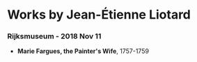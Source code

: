 # Works by Jean-Étienne Liotard

### Rijksmuseum - 2018 Nov 11
- **Marie Fargues, the Painter's Wife**, 1757-1759